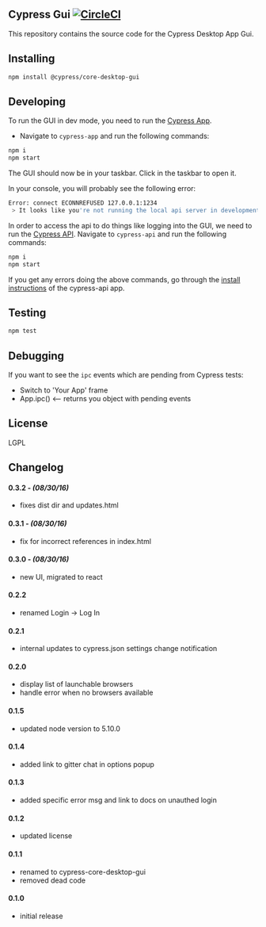 ## Cypress Gui [![CircleCI](https://circleci.com/gh/cypress-io/cypress-core-desktop-gui.svg?style=svg)](https://circleci.com/gh/cypress-io/cypress-core-desktop-gui)

This repository contains the source code for the Cypress Desktop App Gui.

## Installing

```bash
npm install @cypress/core-desktop-gui
```

## Developing

To run the GUI in dev mode, you need to run the [Cypress App](https://github.com/cypress-io/cypress-app).

- Navigate to `cypress-app` and run the following commands:

```bash
npm i
npm start
```

The GUI should now be in your taskbar. Click in the taskbar to open it.

In your console, you will probably see the following error:

```bash
Error: connect ECONNREFUSED 127.0.0.1:1234
 > It looks like you're not running the local api server in development. This may cause problems running the GUI.
```

In order to access the api to do things like logging into the GUI, we need to run the [Cypress API](https://github.com/cypress-io/cypress-api). Navigate to `cypress-api` and run the following commands:

```bash
npm i
npm start
```

If you get any errors doing the above commands, go through the [install instructions](https://github.com/cypress-io/cypress-api) of the cypress-api app.

## Testing

```bash
npm test
```

## Debugging

If you want to see the `ipc` events which are pending from Cypress tests:

- Switch to 'Your App' frame
- App.ipc() <-- returns you object with pending events

## License
LGPL

## Changelog

#### 0.3.2 - *(08/30/16)*
- fixes dist dir and updates.html

#### 0.3.1 - *(08/30/16)*
- fix for incorrect references in index.html

#### 0.3.0 - *(08/30/16)*
- new UI, migrated to react

#### 0.2.2
- renamed Login -> Log In

#### 0.2.1
- internal updates to cypress.json settings change notification

#### 0.2.0
- display list of launchable browsers
- handle error when no browsers available

#### 0.1.5
- updated node version to 5.10.0

#### 0.1.4
- added link to gitter chat in options popup

#### 0.1.3
- added specific error msg and link to docs on unauthed login

#### 0.1.2
- updated license

#### 0.1.1
- renamed to cypress-core-desktop-gui
- removed dead code

#### 0.1.0
- initial release
